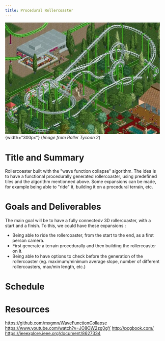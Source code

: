 ```yaml
---
title: Procedural Rollercoaster
---
```


![Example of end result](example.jpg){width="300px"}
(_Image from Roller Tycoon 2_)

# Title and Summary

Rollercoaster built with the "wave function collapse" algorithm. The idea is to have a functional procedurally generated rollercoaster, using predefined tiles and the algorithm mentionned above. Some expansions can be made, for example being able to "ride" it, building it on a procedural terrain, etc.

# Goals and Deliverables

The main goal will be to have a fully connectedv 3D rollercoaster, with a start and a finish. To this, we could have these expansions :

- Being able to ride the rollercoaster, from the start to the end, as a first person camera.
- First generate a terrain procedurally and then building the rollercoaster on it.
- Being able to have options to check before the generation of the rollercoaster (eg. maximum/minimum average slope, number of different rollercoasters, max/min length, etc.)

# Schedule



# Resources

https://github.com/mxgmn/WaveFunctionCollapse
https://www.youtube.com/watch?v=JO8OW2zg0gY
http://pcgbook.com/
https://ieeexplore.ieee.org/document/8627334
